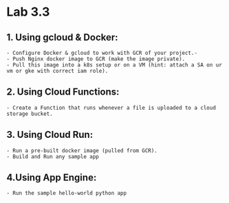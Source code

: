 # Lab 3.3

## 1. Using gcloud & Docker:
    - Configure Docker & gcloud to work with GCR of your project.-
    - Push Nginx docker image to GCR (make the image private).
    - Pull this image into a k8s setup or on a VM (hint: attach a SA on ur vm or gke with correct iam role).
## 2. Using Cloud Functions:
    - Create a Function that runs whenever a file is uploaded to a cloud storage bucket.
## 3. Using Cloud Run:
    - Run a pre-built docker image (pulled from GCR). 
    - Build and Run any sample app
## 4.Using App Engine:
    - Run the sample hello-world python app
